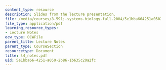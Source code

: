 ```yaml
---
content_type: resource
description: Slides from the lecture presentation.
file: /media/courses/8-591j-systems-biology-fall-2004/5e1bba664251a0502b861b635c20a2fc_l4_notes.pdf
file_type: application/pdf
learning_resource_types:
- Lecture Notes
ocw_type: OCWFile
parent_title: Lecture Notes
parent_type: CourseSection
resourcetype: Document
title: l4_notes.pdf
uid: 5e1bba66-4251-a050-2b86-1b635c20a2fc
---
```

